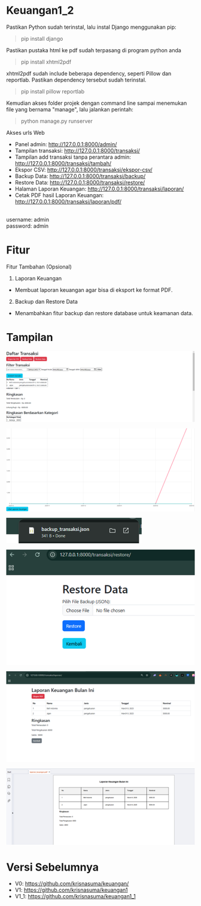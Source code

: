 # Keuangan1_2

Pastikan Python sudah terinstal, lalu instal Django menggunakan pip:
<br>
> pip install django

Pastikan pustaka html ke pdf sudah terpasang di program python anda
<br>
> pip install xhtml2pdf

xhtml2pdf sudah include beberapa dependency, seperti Pillow dan reportlab. Pastikan dependency tersebut sudah terinstal.
<br>
> pip install pillow reportlab

Kemudian akses folder projek dengan command line sampai menemukan file yang bernama "manage", lalu jalankan perintah: 
<br>
> python manage.py runserver

Akses urls Web
* Panel admin: http://127.0.0.1:8000/admin/
* Tampilan transaksi: http://127.0.0.1:8000/transaksi/
* Tampilan add transaksi tanpa perantara admin: http://127.0.0.1:8000/transaksi/tambah/
* Ekspor CSV: http://127.0.0.1:8000/transaksi/ekspor-csv/
* Backup Data: http://127.0.0.1:8000/transaksi/backup/
* Restore Data: http://127.0.0.1:8000/transaksi/restore/
* Halaman Laporan Keuangan: http://127.0.0.1:8000/transaksi/laporan/
* Cetak PDF hasil Laporan Keuangan: http://127.0.0.1:8000/transaksi/laporan/pdf/

<br>
username: admin
<br>
password: admin

# Fitur
Fitur Tambahan (Opsional)
<br>
1. Laporan Keuangan
* Membuat laporan keuangan agar bisa di eksport ke format PDF.

2. Backup dan Restore Data
* Menambahkan fitur backup dan restore database untuk keamanan data.

# Tampilan

![Sample Image](https://github.com/krisnasuma/keuangan1_2/blob/main/DaftarTransaksiBagAtasV1_2.PNG)

![Sample Image](https://github.com/krisnasuma/keuangan1_2/blob/main/DaftarTransaksiBagBawahV1_2.PNG)

![Sample Image](https://github.com/krisnasuma/keuangan1_2/blob/main/HasilBackupData.PNG)

![Sample Image](https://github.com/krisnasuma/keuangan1_2/blob/main/TampilanRestoreData.PNG)

![Sample Image](https://github.com/krisnasuma/keuangan1_2/blob/main/LaporanKeuanganV1_2.PNG)

![Sample Image](https://github.com/krisnasuma/keuangan1_2/blob/main/LaporanKeuanganPDF.PNG)

# Versi Sebelumnya
* V0: https://github.com/krisnasuma/keuangan/
* V1: https://github.com/krisnasuma/keuangan1
* V1_1: https://github.com/krisnasuma/keuangan1_1
